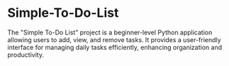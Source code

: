 # Simple-To-Do-List
The "Simple To-Do List" project is a beginner-level Python application allowing users to add, view, and remove tasks. It provides a user-friendly interface for managing daily tasks efficiently, enhancing organization and productivity.

